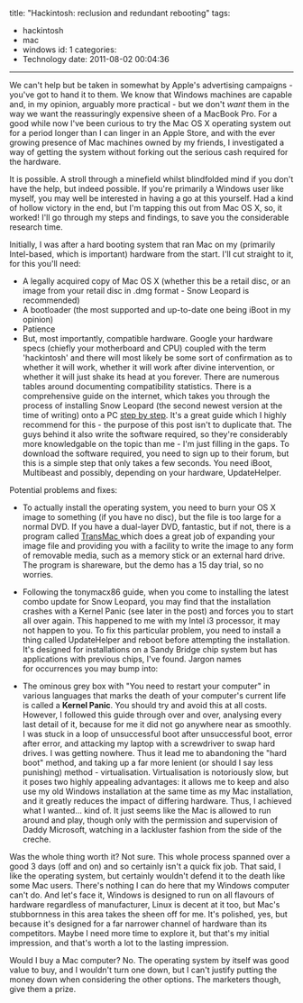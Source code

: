 title: "Hackintosh: reclusion and redundant rebooting"
tags:
  - hackintosh
  - mac
  - windows
id: 1
categories:
  - Technology
date: 2011-08-02 00:04:36
---

We can't help but be taken in somewhat by Apple's advertising campaigns - you've got to hand it to them. We know that Windows machines are capable and, in my opinion, arguably more practical - but we don't _want_ them in the way we want the reassuringly expensive sheen of a MacBook Pro. For a good while now I've been curious to try the Mac OS X operating system out for a period longer than I can linger in an Apple Store, and with the ever growing presence of Mac machines owned by my friends, I investigated a way of getting the system without forking out the serious cash required for the hardware.

It is possible. A stroll through a minefield whilst blindfolded mind if you don't have the help, but indeed possible. If you're primarily a Windows user like myself, you may well be interested in having a go at this yourself. Had a kind of hollow victory in the end, but I'm tapping this out from Mac OS X, so, it worked! I'll go through my steps and findings, to save you the considerable research time.

Initially, I was after a hard booting system that ran Mac on my (primarily Intel-based, which is important) hardware from the start. I'll cut straight to it, for this you'll need:

*   A legally acquired copy of Mac OS X (whether this be a retail disc, or an image from your retail disc in .dmg format - Snow Leopard is recommended)
*   A bootloader (the most supported and up-to-date one being iBoot in my opinion)
*   Patience
*   But, most importantly, compatible hardware. Google your hardware specs (chiefly your motherboard and CPU) coupled with the term 'hackintosh' and there will most likely be some sort of confirmation as to whether it will work, whether it will work after divine intervention, or whether it will just shake its head at you forever. There are numerous tables around documenting compatibility statistics.
There is a comprehensive guide on the internet, which takes you through the process of installing Snow Leopard (the second newest version at the time of writing) onto a PC [step by step](http://tonymacx86.blogspot.com/2010/04/iboot-multibeast-install-mac-os-x-on.html). It's a great guide which I highly recommend for this - the purpose of this post isn't to duplicate that. The guys behind it also write the software required, so they're considerably more knowledgable on the topic than me - I'm just filling in the gaps. To download the software required, you need to sign up to their forum, but this is a simple step that only takes a few seconds. You need iBoot, Multibeast and possibly, depending on your hardware, UpdateHelper.

Potential problems and fixes:

*   To actually install the operating system, you need to burn your OS X image to something (if you have no disc), but the file is too large for a normal DVD. If you have a dual-layer DVD, fantastic, but if not, there is a program called [TransMac ](http://www.acutesystems.com/scrtm.htm)which does a great job of expanding your image file and providing you with a facility to write the image to any form of removable media, such as a memory stick or an external hard drive. The program is shareware, but the demo has a 15 day trial, so no worries.
*   Following the tonymacx86 guide, when you come to installing the latest combo update for Snow Leopard, you may find that the installation crashes with a Kernel Panic (see later in the post) and forces you to start all over again. This happened to me with my Intel i3 processor, it may not happen to you. To fix this particular problem, you need to install a thing called UpdateHelper and reboot before attempting the installation. It's designed for installations on a Sandy Bridge chip system but has applications with previous chips, I've found.
Jargon names for occurrences you may bump into:

*   The ominous grey box with "You need to restart your computer" in various languages that marks the death of your computer's current life is called a **Kernel Panic**. You should try and avoid this at all costs.
However, I followed this guide through over and over, analysing every last detail of it, because for me it did not go anywhere near as smoothly. I was stuck in a loop of unsuccessful boot after unsuccessful boot, error after error, and attacking my laptop with a screwdriver to swap hard drives. I was getting nowhere. Thus it lead me to abandoning the "hard boot" method, and taking up a far more lenient (or should I say less punishing) method - virtualisation. Virtualisation is notoriously slow, but it poses two highly appealing advantages: it allows me to keep and also use my old Windows installation at the same time as my Mac installation, and it greatly reduces the impact of differing hardware. Thus, I achieved what I wanted... kind of. It just seems like the Mac is allowed to run around and play, though only with the permission and supervision of Daddy Microsoft, watching in a lackluster fashion from the side of the creche.

Was the whole thing worth it? Not sure. This whole process spanned over a good 3 days (off and on) and so certainly isn't a quick fix job. That said, I like the operating system, but certainly wouldn't defend it to the death like some Mac users. There's nothing I can do here that my Windows computer can't do. And let's face it, Windows is designed to run on all flavours of hardware regardless of manufacturer, Linux is decent at it too, but Mac's stubbornness in this area takes the sheen off for me. It's polished, yes, but because it's designed for a far narrower channel of hardware than its competitors. Maybe I need more time to explore it, but that's my initial impression, and that's worth a lot to the lasting impression.

Would I buy a Mac computer? No. The operating system by itself was good value to buy, and I wouldn't turn one down, but I can't justify putting the money down when considering the other options. The marketers though, give them a prize.
